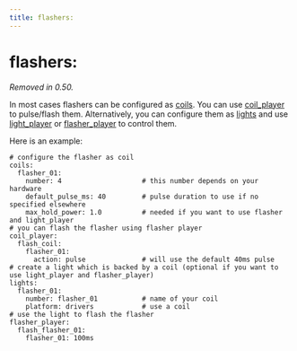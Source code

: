 ```yaml
---
title: flashers:
---
```


# flashers:


*Removed in 0.50.*

In most cases flashers can be configured as
[coils](coils.md). You can use
[coil_player](coil_player.md) to
pulse/flash them. Alternatively, you can configure them as
[lights](lights.md) and use
[light_player](light_player.md) or
[flasher_player](flasher_player.md)
to control them.

Here is an example:

``` mpf-config
# configure the flasher as coil
coils:
  flasher_01:
    number: 4                    # this number depends on your hardware
    default_pulse_ms: 40         # pulse duration to use if no specified elsewhere
    max_hold_power: 1.0          # needed if you want to use flasher and light_player
# you can flash the flasher using flasher player
coil_player:
  flash_coil:
    flasher_01:
      action: pulse              # will use the default 40ms pulse
# create a light which is backed by a coil (optional if you want to use light_player and flasher_player)
lights:
  flasher_01:
    number: flasher_01           # name of your coil
    platform: drivers            # use a coil
# use the light to flash the flasher
flasher_player:
  flash_flasher_01:
    flasher_01: 100ms
```

